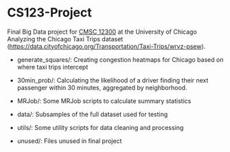 # CS123-Project
Final Big Data project for [CMSC 12300](https://www.classes.cs.uchicago.edu/archive/2017/spring/12300-1/) at the University of Chicago 
Analyzing the Chicago Taxi Trips dataset (https://data.cityofchicago.org/Transportation/Taxi-Trips/wrvz-psew). 

- generate_squares/: Creating congestion heatmaps for Chicago based on where taxi trips intercept

- 30min_prob/: Calculating the likelihood of a driver finding their next passenger within 30 minutes, aggregated by neighborhood. 

- MRJob/: Some MRJob scripts to calculate summary statistics

- data/: Subsamples of the full dataset used for testing 

- utils/: Some utility scripts for data cleaning and processing

- unused/: Files unused in final project 